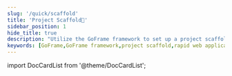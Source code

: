 ```yaml
---
slug: '/quick/scaffold'
title: 'Project Scaffold🌟'
sidebar_position: 1
hide_title: true
description: "Utilize the GoFrame framework to set up a project scaffold, particularly suitable for developers who want to efficiently combine Go language with the GoFrame framework to achieve seamless integration of front-end and back-end technologies, helping to quickly start and flexibly and efficiently develop projects."
keywords: [GoFrame,GoFrame framework,project scaffold,rapid web application development,Go language,front-end integration,back-end technology,effective project development,flexible development,web application]
---
```


import DocCardList from '@theme/DocCardList';

<DocCardList />